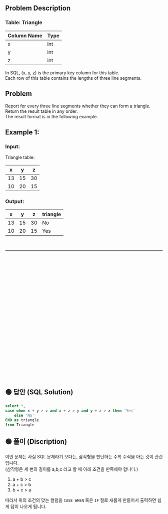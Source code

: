 ## Problem Description

### Table: Triangle


| Column Name | Type |
|-------------|------|
| x           | int  |
| y           | int  |
| z           | int  |

In SQL, (x, y, z) is the primary key column for this table.  
Each row of this table contains the lengths of three line segments.  
 
## Problem

Report for every three line segments whether they can form a triangle.   
Return the result table in any order.    
The result format is in the following example.  


## Example 1:

### Input: 
Triangle table:

| x  | y  | z  |
|----|----|----|
| 13 | 15 | 30 |
| 10 | 20 | 15 |

### Output: 

| x  | y  | z  | triangle |
|----|----|----|----------|
| 13 | 15 | 30 | No       |
| 10 | 20 | 15 | Yes      |



<br/>

---

<br/>
<br/>
<br/>
<br/>
<br/>
<br/>
<br/>
<br/>
<br/>
<br/>
<br/>
<br/>
<br/>
<br/>
<br/>
<br/>
<br/>
<br/>
<br/>
<br/>
<br/>
<br/>
<br/>


## 🟢 답안 (SQL Solution)

```sql
select *,
case when x + y > z and x + z > y and y + z > x then 'Yes'
    else 'No'
END as triangle
from Triangle
```

## 🟢 풀이 (Discription)
이번 문제는 사실 SQL 문제라기 보다는, 삼각형을 판단하는 수학 수식을 아는 것이 관건입니다.  
(삼각형은 세 변의 길이를 a,b,c 라고 할 때 아래 조건을 만족해야 합니다.)    
1.	a + b > c
2.	a + c > b
3.	b + c > a

따라서 위의 조건의 맞는 컬럼을 `CASE WHEN` 혹은 `IF` 절로 새롭게 만들어서 출력하면 쉽게 답이 나오게 됩니다.
